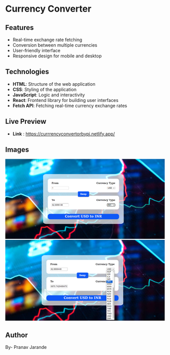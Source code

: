 # Currency Converter

## Features
- Real-time exchange rate fetching
- Conversion between multiple currencies
- User-friendly interface
- Responsive design for mobile and desktop

## Technologies
- **HTML**: Structure of the web application
- **CSS**: Styling of the application
- **JavaScript**: Logic and interactivity
- **React**: Frontend library for building user interfaces
- **Fetch API**: Fetching real-time currency exchange rates

## Live Preview
- **Link** : https://currrencyconvertorbypj.netlify.app/

## Images
![Image](/img1.png)
![Image](/img2.png)

## Author
By- Pranav Jarande